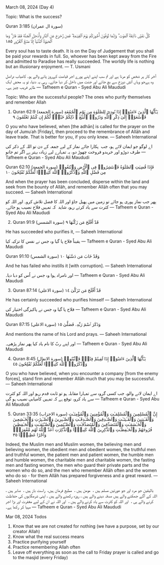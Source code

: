 March 08, 2024 (Day 4)

Topic: What is the success?

Quran 3:185 (سورة ال عمران)

كُلُّ نَفْسٍۢ ذَآئِقَةُ ٱلْمَوْتِ ۗ وَإِنَّمَا تُوَفَّوْنَ أُجُورَكُمْ يَوْمَ ٱلْقِيَـٰمَةِ ۖ فَمَن زُحْزِحَ عَنِ ٱلنَّارِ وَأُدْخِلَ ٱلْجَنَّةَ فَقَدْ فَازَ ۗ وَمَا ٱلْحَيَوٰةُ ٱلدُّنْيَآ إِلَّا مَتَـٰعُ ٱلْغُرُورِ ١٨٥

Every soul has to taste death. It is on the Day of Judgement that you shall be paid your rewards in full. So, whoever has been kept away from the Fire and admitted to Paradise has really succeeded. The worldly life is nothing but an illusionary enjoyment.
— T. Usmani

آخر کار ہر شخص کو مرنا ہے اور تم سب اپنے اپنے پورے اجر قیامت کےروز پانے والے ہو۔ کامیاب دراصل وہ ہےجو وہاں آتشِ دوزخ سے بچ جائے اور جنت میں داخل کر دیا جائے۔ رہی یہ دنیا، تو یہ محض ایک ظاہر فریب چیز ہے۔
— Tafheem e Quran - Syed Abu Ali Maududi

Topic:
Who are the successful people?
The ones who purify themselves and remember Allah

1) Quran 62:9 (سورة الجمعة)
يَـٰٓأَيُّهَا ٱلَّذِينَ ءَامَنُوٓا۟ إِذَا نُودِىَ لِلصَّلَوٰةِ مِن يَوْمِ ٱلْجُمُعَةِ فَٱسْعَوْا۟ إِلَىٰ ذِكْرِ ٱللَّهِ وَذَرُوا۟ ٱلْبَيْعَ ۚ ذَٰلِكُمْ خَيْرٌۭ لَّكُمْ إِن كُنتُمْ تَعْلَمُونَ ٩

O you who have believed, when [the adhān] is called for the prayer on the day of Jumuʿah [Friday], then proceed to the remembrance of Allāh and leave trade. That is better for you, if you only knew.
— Saheeh International

اے لوگو جو ایمان لائے ہو، جب  پکارا جائے نماز کے لیے جمعہ کے دن تو اللہ کے ذکر کی طرف دوڑو اور خریدو فروخت چھوڑ دو، یہ تمہارے لیے زیادہ بہتر ہے اگر تم جانو
— Tafheem e Quran - Syed Abu Ali Maududi

Quran 62:10 (سورة الجمعة)
فَإِذَا قُضِيَتِ ٱلصَّلَوٰةُ فَٱنتَشِرُوا۟ فِى ٱلْأَرْضِ وَٱبْتَغُوا۟ مِن فَضْلِ ٱللَّهِ وَٱذْكُرُوا۟ ٱللَّهَ كَثِيرًۭا لَّعَلَّكُمْ تُفْلِحُونَ ١٠

And when the prayer has been concluded, disperse within the land and seek from the bounty of Allāh, and remember Allāh often that you may succeed.
— Saheeh International

پھر جب نماز پوری ہو جائے تو زمین میں پھیل جاؤ اور اللہ کا فضل تلاش کرو۔ اور اللہ کو کثرت سے یاد کرتے رہو، شاید  کہ تمہیں فلاح نصیب ہو جائے۔
— Tafheem e Quran - Syed Abu Ali Maududi

2) Quran 91:9 (سورة الشمس)
قَدْ أَفْلَحَ مَن زَكَّىٰهَا ٩

He has succeeded who purifies it,
— Saheeh International

یقیناً فلاح پا گیا وہ جس نے نفس کا تزکیہ کیا
— Tafheem e Quran - Syed Abu Ali Maududi

Quran 91:10 (سورة الشمس)
وَقَدْ خَابَ مَن دَسَّىٰهَا ١٠

And he has failed who instills it [with corruption].
— Saheeh International

اور نامراد ہوا وہ جس نے اُس کو دبا دیا۔
— Tafheem e Quran - Syed Abu Ali Maududi

3) Quran 87:14 (سورة الاعلي)
قَدْ أَفْلَحَ مَن تَزَكَّىٰ ١٤

He has certainly succeeded who purifies himself
— Saheeh International

فلاح پا گیا وہ جس نے پاکیزگی اختیار کی
— Tafheem e Quran - Syed Abu Ali Maududi

Quran 87:15  (سورة الاعلي)
وَذَكَرَ ٱسْمَ رَبِّهِۦ فَصَلَّىٰ ١٥

And mentions the name of his Lord and prays.
— Saheeh International

اور اپنے ربّ کا نام یاد کیا پھر نماز پڑھی۔
— Tafheem e Quran - Syed Abu Ali Maududi

4) Quran 8:45 (سورة الانفال)
يَـٰٓأَيُّهَا ٱلَّذِينَ ءَامَنُوٓا۟ إِذَا لَقِيتُمْ فِئَةًۭ فَٱثْبُتُوا۟ وَٱذْكُرُوا۟ ٱللَّهَ كَثِيرًۭا لَّعَلَّكُمْ تُفْلِحُونَ ٤٥

O you who have believed, when you encounter a company [from the enemy forces], stand firm and remember Allāh much that you may be successful.
— Saheeh International

اے ایمان لانے والو، جب کسی گروہ سے تمہارا مقابلہ ہو تو ثابت قدم رہو اور اللہ کو کثرت سے یاد کرو، توقع ہے کہ تمہیں کامیابی نصیب ہو گی
— Tafheem e Quran - Syed Abu Ali Maududi

5) Quran 33:35 (سورة الاحزاب)
إِنَّ ٱلْمُسْلِمِينَ وَٱلْمُسْلِمَـٰتِ وَٱلْمُؤْمِنِينَ وَٱلْمُؤْمِنَـٰتِ وَٱلْقَـٰنِتِينَ وَٱلْقَـٰنِتَـٰتِ وَٱلصَّـٰدِقِينَ وَٱلصَّـٰدِقَـٰتِ وَٱلصَّـٰبِرِينَ وَٱلصَّـٰبِرَٰتِ وَٱلْخَـٰشِعِينَ وَٱلْخَـٰشِعَـٰتِ وَٱلْمُتَصَدِّقِينَ وَٱلْمُتَصَدِّقَـٰتِ وَٱلصَّـٰٓئِمِينَ وَٱلصَّـٰٓئِمَـٰتِ وَٱلْحَـٰفِظِينَ فُرُوجَهُمْ وَٱلْحَـٰفِظَـٰتِ وَٱلذَّٰكِرِينَ ٱللَّهَ كَثِيرًۭا وَٱلذَّٰكِرَٰتِ أَعَدَّ ٱللَّهُ لَهُم مَّغْفِرَةًۭ وَأَجْرًا عَظِيمًۭا ٣٥

Indeed, the Muslim men and Muslim women, the believing men and believing women, the obedient men and obedient women, the truthful men and truthful women, the patient men and patient women, the humble men and humble women, the charitable men and charitable women, the fasting men and fasting women, the men who guard their private parts and the women who do so, and the men who remember Allāh often and the women who do so - for them Allāh has prepared forgiveness and a great reward.
— Saheeh International

بالیقین جو مرد اور جو عورتیں مسلم ہیں ،  مومن ہیں ،  مطیع فرمان ہیں،  راست باز ہیں ،  صابر ہیں ، اللہ کے آگے جھکنے والے ہیں صدقہ دینے والے ہیں ، روزہ رکھنے والے ہیں ، اپنی شرمگاہوں کی حفاظت کرنے والے ہی ،  اور اللہ کو کثرت سے یاد کرنے والے ہیں ،  اور اللہ نے ان کے لیے مغفرت اور بڑا اجر مہیا کر رکھا ہے۔
— Tafheem e Quran - Syed Abu Ali Maududi

Mar 08, 2024 Todos

1) Know that we are not created for nothing (we have a purpose, set by our creator Allah)
2) Know what the real success means
3) Practice purifying yourself
4) Practice remembering Allah often
5) Leave off everything as soon as the call to Friday prayer is called and go to the masjid (every Friday)
